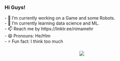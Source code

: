 ### Hi Guys!
<div id="Header_and_info" align="left">
  - 🔭 I’m currently working on a Game and some Robots. </br>
  - 🌱 I’m currently learning data science and ML. </br>
  - 📫 Reach me by https://linktr.ee/nimamehr </br>
  - 😄 Pronouns: He/Him </br>
  - ⚡ Fun fact: I think too much </br>
</br>
<div id="Middle" align="center">
  <img src="https://cdn.hackaday.io/images/5831471669163737979.jpg" />
</div>
<!--
**nima-mehr/nima-mehr** is a ✨ _special_ ✨ repository because its `README.md` (this file) appears on your GitHub profile.

Here are some ideas to get you started:

- 👯 I’m looking to collaborate on ...
- 🤔 I’m looking for help with ...
- 💬 Ask me about ...

-->
